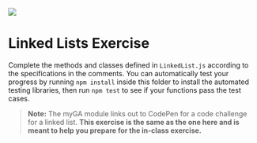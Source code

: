 ![](https://ga-dash.s3.amazonaws.com/production/assets/logo-9f88ae6c9c3871690e33280fcf557f33.png)

<!--SEI1 5:28 - 6:13 -->

# Linked Lists Exercise

Complete the methods and classes defined in `LinkedList.js` according to the specifications in the comments. You can automatically test your progress by running `npm install` inside this folder to install the automated testing libraries, then run `npm test` to see if your functions pass the test cases.

> **Note:** The myGA module links out to CodePen for a code challenge for a linked list. **This exercise is the same as the one here and is meant to help you prepare for the in-class exercise.**
